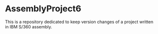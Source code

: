 AssemblyProject6
================

This is a repository dedicated to keep version changes of a project written in IBM S/360 assembly.
